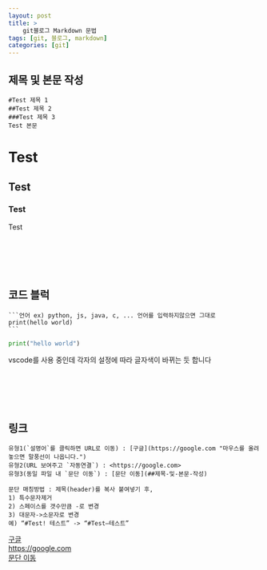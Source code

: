 ```yaml
---
layout: post
title: >
    git블로그 Markdown 문법 
tags: [git, 블로그, markdown]
categories: [git]
---
```


## 제목 및 본문 작성

    #Test 제목 1
    ##Test 제목 2
    ###Test 제목 3
    Test 본문

# Test
## Test
### Test
Test

<br/>
<br/>
<br/>
<br/>

## 코드 블럭

    ```언어 ex) python, js, java, c, ... 언어를 입력하지않으면 그대로
    print(hello world)
    ```  

```python
print("hello world")
```

vscode를 사용 중인데 각자의 설정에 따라 글자색이 바뀌는 듯 합니다

<br/>
<br/>
<br/>
<br/>

## 링크
    유형1(`설명어`를 클릭하면 URL로 이동) : [구글](https://google.com "마우스를 올려놓으면 말풍선이 나옵니다.")  
    유형2(URL 보여주고 `자동연결`) : <https://google.com>  
    유형3(동일 파일 내 `문단 이동`) : [문단 이동](##제목-및-본문-작성)
    
    문단 매칭방법 : 제목(header)를 복사 붙여넣기 후,
    1) 특수문자제거
    2) 스페이스를 갯수만큼 -로 변경
    3) 대문자->소문자로 변경
    예) “#Test! 테스트” -> “#Test–테스트”  

[구글](https://google.com "마우스를 올려놓으면 말풍선이 나옵니다.")  
<https://google.com>  
[문단 이동](##제목-및-본문-작성)  

<br/>
<br/>
<br/>
<br/>